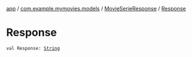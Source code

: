 [app](../../index.md) / [com.example.mymovies.models](../index.md) / [MovieSerieResponse](index.md) / [Response](./-response.md)

# Response

`val Response: `[`String`](https://kotlinlang.org/api/latest/jvm/stdlib/kotlin/-string/index.html)